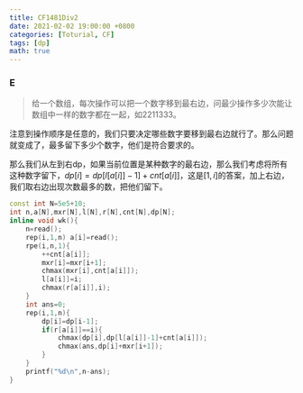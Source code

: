 ```yaml
---
title: CF1481Div2
date: 2021-02-02 19:00:00 +0800
categories: [Toturial, CF]
tags: [dp]
math: true
---
```


### E

> 给一个数组，每次操作可以把一个数字移到最右边，问最少操作多少次能让数组中一样的数字都在一起，如2211333。

注意到操作顺序是任意的，我们只要决定哪些数字要移到最右边就行了。那么问题就变成了，最多留下多少个数字，他们是符合要求的。

那么我们从左到右dp，如果当前位置是某种数字的最右边，那么我们考虑将所有这种数字留下，$dp[i]=dp[l[a[i]]-1]+cnt[a[i]]$，这是$[1,i]$的答案，加上右边，我们取右边出现次数最多的数，把他们留下。

```c++
const int N=5e5+10;
int n,a[N],mxr[N],l[N],r[N],cnt[N],dp[N];
inline void wk(){
    n=read();
    rep(i,1,n) a[i]=read();
    rpe(i,n,1){
        ++cnt[a[i]];
        mxr[i]=mxr[i+1];
        chmax(mxr[i],cnt[a[i]]);
        l[a[i]]=i;
        chmax(r[a[i]],i);
    }
    int ans=0;
    rep(i,1,n){
        dp[i]=dp[i-1];
        if(r[a[i]]==i){
            chmax(dp[i],dp[l[a[i]]-1]+cnt[a[i]]);
            chmax(ans,dp[i]+mxr[i+1]);
        }
    }
    printf("%d\n",n-ans);
}
```
